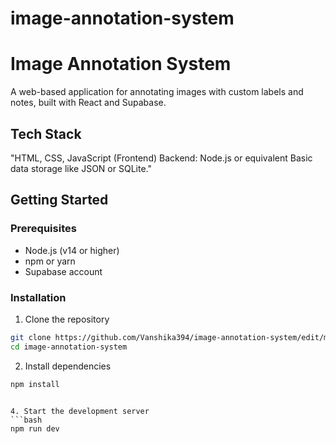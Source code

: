 # image-annotation-system
# Image Annotation System

A web-based application for annotating images with custom labels and notes, built with React and Supabase.

## Tech Stack

"HTML, CSS, JavaScript (Frontend)
Backend: Node.js or equivalent
Basic data storage like JSON or SQLite."

## Getting Started

### Prerequisites

- Node.js (v14 or higher)
- npm or yarn
- Supabase account

### Installation

1. Clone the repository
```bash
git clone https://github.com/Vanshika394/image-annotation-system/edit/main
cd image-annotation-system
```

2. Install dependencies
```bash
npm install
```
```

4. Start the development server
```bash
npm run dev
```




